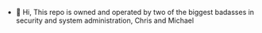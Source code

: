 - 👋 Hi, This repo is owned and operated by two of the biggest badasses in security and system administration, Chris and Michael

<!---
2SAs/2SAs is a ✨ special ✨ repository because its `README.md` (this file) appears on your GitHub profile.
You can click the Preview link to take a look at your changes.
--->
